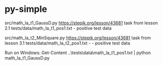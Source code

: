# py-simple

src/math_la_t1_GaussD.py https://stepik.org/lesson/43681 task from lesson 2.1
  tests/data/math_la_t1_pos1.txt - positive test data

src/math_la_t2_MinSquare.py https://stepik.org/lesson/43681 task from lesson 3.1
  tests/data/math_la_t2_pos1.txt - - positive test data



Run on Windows:
 Get-Content ..\tests\data\math_la_t1_pos1.txt | python math_la_t1_GaussD.py